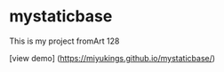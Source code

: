 # mystaticbase
This is my project fromArt 128
 
 [view demo] (https://miyukings.github.io/mystaticbase/)